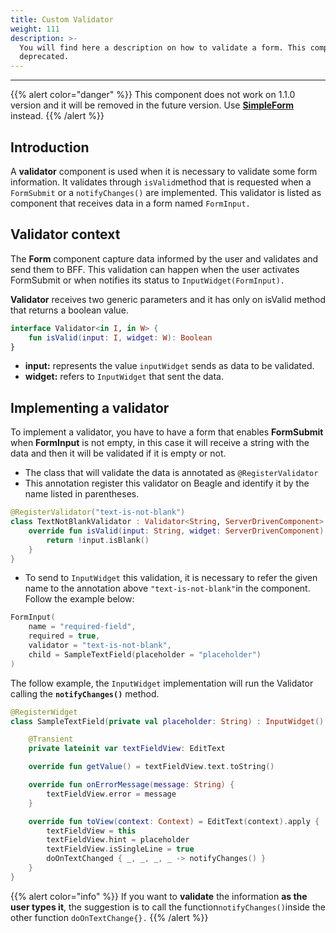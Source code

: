 ```yaml
---
title: Custom Validator
weight: 111
description: >-
  You will find here a description on how to validate a form. This component is
  deprecated.
---
```


---

{{% alert color="danger" %}}
This component does not work on 1.1.0 version and it will be removed in the future version. Use [**SimpleForm**](/docs/api/components/forms/simple-form) instead. 
{{% /alert %}}

## Introduction

A **validator** component is used when it is necessary to validate some form information. It validates through `isValid`method that is  requested when a `FormSubmit` or a `notifyChanges()` are implemented. This validator is listed as component that receives data in a form named `FormInput.`

## Validator context

The **Form** component capture data informed by the user and validates and send them to BFF. This validation can happen when the user activates FormSubmit or when notifies its status to `InputWidget(FormInput).`

**Validator** receives two generic parameters and it has only on isValid method that returns a boolean value. 

```kotlin
interface Validator<in I, in W> {
    fun isValid(input: I, widget: W): Boolean
}
```

* **input:** represents the value `inputWidget` sends as data to be validated. 
* **widget:**  refers to `InputWidget` that sent the data.

## Implementing a validator

To implement a validator, you have to have a form that enables **FormSubmit** when **FormInput** is not empty, in this case it will receive a string with the data and then it will be validated if it is empty or not.

* The class that will validate the data is annotated as `@RegisterValidator`
* This annotation register this validator on Beagle and identify it by the name listed in parentheses. 

```kotlin
@RegisterValidator("text-is-not-blank")
class TextNotBlankValidator : Validator<String, ServerDrivenComponent> {
    override fun isValid(input: String, widget: ServerDrivenComponent): Boolean {
        return !input.isBlank()
    }
}
```

* To send to  `InputWidget` this validation, it is necessary to refer the given name to the annotation above  `"text-is-not-blank"`in the component. Follow the example below:

```kotlin
FormInput(
    name = "required-field",
    required = true,
    validator = "text-is-not-blank",
    child = SampleTextField(placeholder = "placeholder")
)
```

The follow example, the `InputWidget` implementation will run the Validator calling the **`notifyChanges()`** method. 

```kotlin
@RegisterWidget
class SampleTextField(private val placeholder: String) : InputWidget() {

    @Transient
    private lateinit var textFieldView: EditText

    override fun getValue() = textFieldView.text.toString()

    override fun onErrorMessage(message: String) {
        textFieldView.error = message
    }

    override fun toView(context: Context) = EditText(context).apply {
        textFieldView = this
        textFieldView.hint = placeholder
        textFieldView.isSingleLine = true
        doOnTextChanged { _, _, _, _ -> notifyChanges() }
    }
}
```

{{% alert color="info" %}}
If you want to **validate** the information **as the user types it**, the suggestion is to call the function`notifyChanges()`inside the other function `doOnTextChange{}.`
{{% /alert %}}
